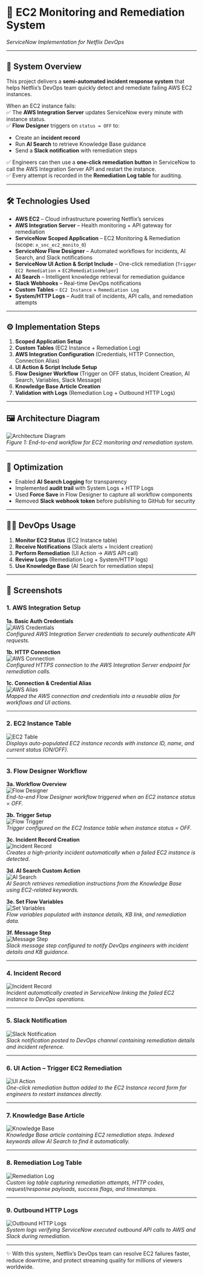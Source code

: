 # 🚀 EC2 Monitoring and Remediation System  
*ServiceNow Implementation for Netflix DevOps*

---

## 📌 System Overview
This project delivers a **semi-automated incident response system** that helps Netflix’s DevOps team quickly detect and remediate failing AWS EC2 instances.  

When an EC2 instance fails:  
✅ The **AWS Integration Server** updates ServiceNow every minute with instance status.  
✅ **Flow Designer** triggers on `status = OFF` to:  
- Create an **incident record**  
- Run **AI Search** to retrieve Knowledge Base guidance  
- Send a **Slack notification** with remediation steps  

✅ Engineers can then use a **one-click remediation button** in ServiceNow to call the AWS Integration Server API and restart the instance.  
✅ Every attempt is recorded in the **Remediation Log table** for auditing.  

---

## 🛠️ Technologies Used
- **AWS EC2** – Cloud infrastructure powering Netflix’s services  
- **AWS Integration Server** – Health monitoring + API gateway for remediation  
- **ServiceNow Scoped Application** – EC2 Monitoring & Remediation (scope: `x_snc_ec2_monito_0`)  
- **ServiceNow Flow Designer** – Automated workflows for incidents, AI Search, and Slack notifications  
- **ServiceNow UI Action & Script Include** – One-click remediation (`Trigger EC2 Remediation` + `EC2RemediationHelper`)  
- **AI Search** – Intelligent knowledge retrieval for remediation guidance  
- **Slack Webhooks** – Real-time DevOps notifications  
- **Custom Tables** – `EC2 Instance` + `Remediation Log`  
- **System/HTTP Logs** – Audit trail of incidents, API calls, and remediation attempts  

---

## ⚙️ Implementation Steps
1. **Scoped Application Setup**  
2. **Custom Tables** (EC2 Instance + Remediation Log)  
3. **AWS Integration Configuration** (Credentials, HTTP Connection, Connection Alias)  
4. **UI Action & Script Include Setup**  
5. **Flow Designer Workflow** (Trigger on OFF status, Incident Creation, AI Search, Variables, Slack Message)  
6. **Knowledge Base Article Creation**  
7. **Validation with Logs** (Remediation Log + Outbound HTTP Logs)  

---

## 🖼️ Architecture Diagram
![Architecture Diagram](Diagram.png)  
*Figure 1: End-to-end workflow for EC2 monitoring and remediation system.*

---

## 🔧 Optimization
- Enabled **AI Search Logging** for transparency  
- Implemented **audit trail** with System Logs + HTTP Logs  
- Used **Force Save** in Flow Designer to capture all workflow components  
- Removed **Slack webhook token** before publishing to GitHub for security  

---

## 👨‍💻 DevOps Usage
1. **Monitor EC2 Status** (EC2 Instance table)  
2. **Receive Notifications** (Slack alerts + Incident creation)  
3. **Perform Remediation** (UI Action → AWS API call)  
4. **Review Logs** (Remediation Log + System/HTTP logs)  
5. **Use Knowledge Base** (AI Search for remediation steps)  

---

## 📸 Screenshots  

### 1. AWS Integration Setup  

**1a. Basic Auth Credentials**  
![AWS Credentials](./screenshots/aws_credentials.png)  
*Configured AWS Integration Server credentials to securely authenticate API requests.*  

**1b. HTTP Connection**  
![AWS Connection](./screenshots/aws_connection.png)  
*Configured HTTPS connection to the AWS Integration Server endpoint for remediation calls.*  

**1c. Connection & Credential Alias**  
![AWS Alias](./screenshots/aws_alias.png)  
*Mapped the AWS connection and credentials into a reusable alias for workflows and UI actions.*  

---

### 2. EC2 Instance Table  
![EC2 Table](./screenshots/ec2_table.png)  
*Displays auto-populated EC2 instance records with instance ID, name, and current status (ON/OFF).*

---

### 3. Flow Designer Workflow  

**3a. Workflow Overview**  
![Flow Designer](./screenshots/flow_designer.png)  
*End-to-end Flow Designer workflow triggered when an EC2 instance status = OFF.*  

**3b. Trigger Setup**  
![Flow Trigger](./screenshots/flow_trigger.png)  
*Trigger configured on the EC2 Instance table when instance status = OFF.*  

**3c. Incident Record Creation**  
![Incident Record](./screenshots/incident_record.png)  
*Creates a high-priority incident automatically when a failed EC2 instance is detected.*  

**3d. AI Search Custom Action**  
![AI Search](./screenshots/ai_search.png)  
*AI Search retrieves remediation instructions from the Knowledge Base using EC2-related keywords.*  

**3e. Set Flow Variables**  
![Set Variables](./screenshots/set_variables.png)  
*Flow variables populated with instance details, KB link, and remediation data.*  

**3f. Message Step**  
![Message Step](./screenshots/message_step.png)  
*Slack message step configured to notify DevOps engineers with incident details and KB guidance.*  

---

### 4. Incident Record  
![Incident Record](./screenshots/incident_record.png)  
*Incident automatically created in ServiceNow linking the failed EC2 instance to DevOps operations.*  

---

### 5. Slack Notification  
![Slack Notification](./screenshots/slack_notification.png)  
*Slack notification posted to DevOps channel containing remediation details and incident reference.*  

---

### 6. UI Action – Trigger EC2 Remediation  
![UI Action](./screenshots/ui_action.png)  
*One-click remediation button added to the EC2 Instance record form for engineers to restart instances directly.*  

---

### 7. Knowledge Base Article  
![Knowledge Base](./screenshots/knowledge_base_article.png)  
*Knowledge Base article containing EC2 remediation steps. Indexed keywords allow AI Search to find it automatically.*  

---

### 8. Remediation Log Table  
![Remediation Log](./screenshots/remediation_log.png)  
*Custom log table capturing remediation attempts, HTTP codes, request/response payloads, success flags, and timestamps.*  

---

### 9. Outbound HTTP Logs  
![Outbound HTTP Logs](./screenshots/outbound_http_logs.png)  
*System logs verifying ServiceNow executed outbound API calls to AWS and Slack during remediation.*  

---

✨ With this system, Netflix’s DevOps team can resolve EC2 failures faster, reduce downtime, and protect streaming quality for millions of viewers worldwide.  
